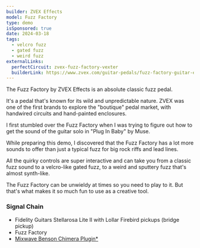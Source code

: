```yaml
---
builder: ZVEX Effects
model: Fuzz Factory
type: demo
isSponsored: true
date: 2024-03-18
tags:
  - velcro fuzz
  - gated fuzz
  - weird fuzz
externalLinks:
  perfectCircuit: zvex-fuzz-factory-vexter
  builderLink: https://www.zvex.com/guitar-pedals/fuzz-factory-guitar-effects-pedal
---
```


The Fuzz Factory by ZVEX Effects is an absolute classic fuzz pedal.

It's a pedal that's known for its wild and unpredictable nature. ZVEX was one of the first brands to explore the "boutique" pedal market, with handwired circuits and hand-painted enclosures.

I first stumbled over the Fuzz Factory when I was trying to figure out how to get the sound of the guitar solo in "Plug In Baby" by Muse.

While preparing this demo, I discovered that the Fuzz Factory has a lot more sounds to offer than just a typical fuzz for big rock riffs and lead lines.

All the quirky controls are super interactive and can take you from a classic fuzz sound to a velcro-like gated fuzz, to a weird and sputtery fuzz that's almost synth-like.

The Fuzz Factory can be unwieldy at times so you need to play to it. But that's what makes it so much fun to use as a creative tool.

### Signal Chain

- Fidelity Guitars Stellarosa Lite II with Lollar Firebird pickups (bridge pickup)
- Fuzz Factory
- [Mixwave Benson Chimera Plugin\*](https://sweetwater.sjv.io/B0N2PL)
